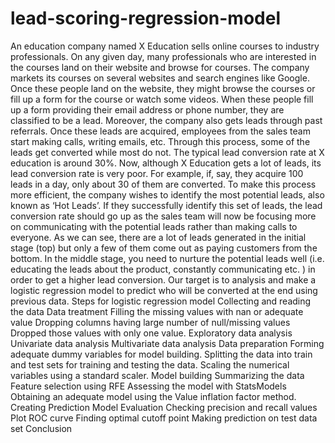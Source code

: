 # lead-scoring-regression-model
An education company named X Education sells online courses to industry professionals. On any given day, many professionals who are interested in the courses land on their website and browse for courses.  The company markets its courses on several websites and search engines like Google. Once these people land on the website, they might browse the courses or fill up a form for the course or watch some videos. When these people fill up a form providing their email address or phone number, they are classified to be a lead. Moreover, the company also gets leads through past referrals. Once these leads are acquired, employees from the sales team start making calls, writing emails, etc. Through this process, some of the leads get converted while most do not. The typical lead conversion rate at X education is around 30%.  Now, although X Education gets a lot of leads, its lead conversion rate is very poor. For example, if, say, they acquire 100 leads in a day, only about 30 of them are converted. To make this process more efficient, the company wishes to identify the most potential leads, also known as ‘Hot Leads’. If they successfully identify this set of leads, the lead conversion rate should go up as the sales team will now be focusing more on communicating with the potential leads rather than making calls to everyone.  As we can see, there are a lot of leads generated in the initial stage (top) but only a few of them come out as paying customers from the bottom. In the middle stage, you need to nurture the potential leads well (i.e. educating the leads about the product, constantly communicating etc. ) in order to get a higher lead conversion.  Our target is to analysis and make a logistic regression model to predict who will be converted at the end using previous data.  Steps for logistic regression model Collecting and reading the data  Data treatment  Filling the missing values with nan or adequate value Dropping columns having large number of null/missing values  Dropped those values with only one value.  Exploratory data analysis  Univariate data analysis Multivariate data analysis Data preparation  Forming adequate dummy variables for model building. Splitting the data into train and test sets for training and testing the data. Scaling the numerical variables using a standard scaler. Model building  Summarizing the data Feature selection using RFE Assessing the model with StatsModels Obtaining an adequate model using the Value inflation factor method. Creating Prediction Model Evaluation Checking precision and recall values Plot ROC curve Finding optimal cutoff point Making prediction on test data set Conclusion
